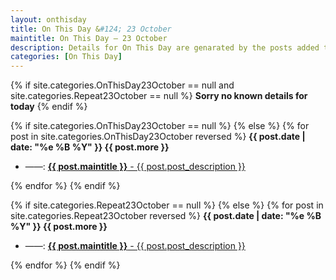 ```yaml
---
layout: onthisday
title: On This Day &#124; 23 October
maintitle: On This Day — 23 October
description: Details for On This Day are genarated by the posts added to the website so the content is subject to changes/updates over time.
categories: [On This Day]
---
```


{% if site.categories.OnThisDay23October == null and site.categories.Repeat23October == null %}
<strong>Sorry no known details for today</strong>
{% endif %}

{% if site.categories.OnThisDay23October == null %}
{% else %}
{% for post in site.categories.OnThisDay23October reversed %}
<strong>{{ post.date | date: "%e %B %Y" }} {{ post.more }}</strong>
<ul>
<li> ——: <a href="{{ post.url }}"><strong>{{ post.maintitle }}</strong> - {{ post.post_description }}</a></li>
</ul>
{% endfor %}
{% endif %}

{% if site.categories.Repeat23October == null %}
{% else %}
{% for post in site.categories.Repeat23October reversed %}
<strong>{{ post.date | date: "%e %B %Y" }} {{ post.more }}</strong>
<ul>
<li> ——: <a href="{{ post.url }}"><strong>{{ post.maintitle }}</strong> - {{ post.post_description }}</a></li>
</ul>
{% endfor %}
{% endif %}
